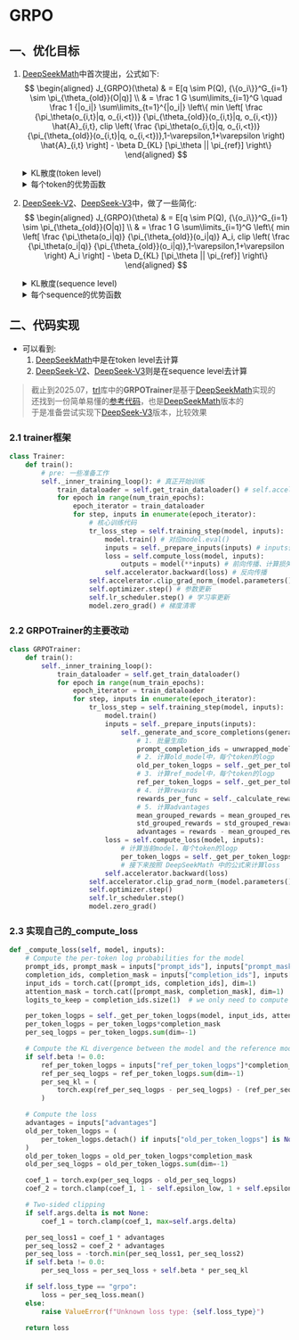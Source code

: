 # GRPO

## 一、优化目标

1. [DeepSeekMath](https://arxiv.org/abs/2402.03300)中首次提出，公式如下:
    $$
    \begin{aligned}
    J_{GRPO}(\theta) & = E[q \sim P(Q), {\{o_i\}}^G_{i=1} \sim \pi_{\theta_{old}}(O|q)] \\
    & = \frac 1 G \sum\limits_{i=1}^G \quad \frac 1 {|o_i|} \sum\limits_{t=1}^{|o_i|} \left\{ min \left[ \frac {\pi_\theta(o_{i,t}|q, o_{i,<t})} {\pi_{\theta_{old}}(o_{i,t}|q, o_{i,<t})} \hat{A}_{i,t}, clip \left( \frac {\pi_\theta(o_{i,t}|q, o_{i,<t})} {\pi_{\theta_{old}}(o_{i,t}|q, o_{i,<t})},1-\varepsilon,1+\varepsilon \right) \hat{A}_{i,t} \right] - \beta D_{KL} [\pi_\theta || \pi_{ref}] \right\}
    \end{aligned}
    $$


    <details>
    <summary>KL散度(token level)</summary>

    $$
    D_{KL}[\pi_\theta||\pi_{ref}] = \frac {\pi_{ref}(o_{i,t}|q, o_{i,<t})} {\pi_{\theta}(o_{i,t}|q, o_{i,<t})} - \log \frac {\pi_{ref}(o_{i,t}|q, o_{i,<t})} {\pi_{\theta}(o_{i,t}|q, o_{i,<t})} - 1
    $$
    
    </details>


    <details>
    <summary>每个token的优势函数</summary>
    
    > 整个sequence中的每个token，都使用相同的计算方式:

    $$
    \hat{A}_{i,t} = \frac {r_i - mean(\{r_1,r_2,...,r_G\})} {std(\{r_1,r_2,...,r_G\})}
    $$

    </details>


2. [DeepSeek-V2](https://arxiv.org/abs/2405.04434)、[DeepSeek-V3](https://arxiv.org/abs/2412.19437)中，做了一些简化:
    $$
    \begin{aligned}
    J_{GRPO}(\theta) & = E[q \sim P(Q), {\{o_i\}}^G_{i=1} \sim \pi_{\theta_{old}}(O|q)] \\
    & = \frac 1 G \sum\limits_{i=1}^G \left\{ min \left[ \frac {\pi_\theta(o_i|q)} {\pi_{\theta_{old}}(o_i|q)} A_i, clip \left( \frac {\pi_\theta(o_i|q)} {\pi_{\theta_{old}}(o_i|q)},1-\varepsilon,1+\varepsilon \right) A_i \right] - \beta D_{KL} [\pi_\theta || \pi_{ref}] \right\}
    \end{aligned}
    $$


    <details>
    <summary>KL散度(sequence level)</summary>

    $$
    D_{KL}[\pi_\theta||\pi_{ref}] = \frac {\pi_{ref}(o_i|q)} {\pi_{\theta}(o_i|q)} - \log \frac {\pi_{ref}(o_i|q)} {\pi_{\theta}(o_i|q)} - 1 \\
    $$

    </details>


    <details>
    <summary>每个sequence的优势函数</summary>

    $$
    A_i = \frac {r_i - mean(\{r_1,r_2,...,r_G\})} {std(\{r_1,r_2,...,r_G\})}
    $$

    </details>


## 二、代码实现

- 可以看到:  
    1. [DeepSeekMath](https://arxiv.org/abs/2402.03300)中是在token level去计算
    2. [DeepSeek-V2](https://arxiv.org/abs/2405.04434)、[DeepSeek-V3](https://arxiv.org/abs/2412.19437)则是在sequence level去计算

> 截止到2025.07，[trl](https://github.com/huggingface/trl)库中的**GRPOTrainer**是基于[DeepSeekMath](https://arxiv.org/abs/2402.03300)实现的  
> 还找到一份简单易懂的[参考代码](https://github.com/aburkov/theLMbook/blob/main/GRPO_From_Scratch_Multi_GPU_DataParallel_Qwen_2_5_1_5B_Instruct.ipynb)，也是[DeepSeekMath](https://arxiv.org/abs/2402.03300)版本的  
> 于是准备尝试实现下[DeepSeek-V3](https://arxiv.org/abs/2412.19437)版本，比较效果

### 2.1 trainer框架

```python
class Trainer:
    def train():
        # pre: 一些准备工作
        self._inner_training_loop(): # 真正开始训练
            train_dataloader = self.get_train_dataloader() # self.accelerator.prepare(DataLoader(train_dataset, batch_size, collate_fn))
            for epoch in range(num_train_epochs):
                epoch_iterator = train_dataloader
                for step, inputs in enumerate(epoch_iterator):
                    # 核心训练代码
                    tr_loss_step = self.training_step(model, inputs):
                        model.train() # 对应model.eval()
                        inputs = self._prepare_inputs(inputs) # inputs做一些预处理
                        loss = self.compute_loss(model, inputs):
                            outputs = model(**inputs) # 前向传播、计算损失
                        self.accelerator.backward(loss) # 反向传播
                    self.accelerator.clip_grad_norm_(model.parameters(), max_grad_norm) # 梯度裁剪
                    self.optimizer.step() # 参数更新
                    self.lr_scheduler.step() # 学习率更新
                    model.zero_grad() # 梯度清零

```

### 2.2 GRPOTrainer的主要改动

```python
class GRPOTrainer:
    def train():
        self._inner_training_loop():
            train_dataloader = self.get_train_dataloader()
            for epoch in range(num_train_epochs):
                epoch_iterator = train_dataloader
                for step, inputs in enumerate(epoch_iterator):
                    tr_loss_step = self.training_step(model, inputs):
                        model.train()
                        inputs = self._prepare_inputs(inputs):
                            self._generate_and_score_completions(generation_batch): # 输入q，批量生成o，并计算相应的r、A
                                # 1. 批量生成o 
                                prompt_completion_ids = unwrapped_model.generate(prompt_ids, attention_mask=prompt_mask, generation_config=self.generation_config)
                                # 2. 计算old_model中，每个token的logp
                                old_per_token_logps = self._get_per_token_logps_and_entropies(self.model, prompt_completion_ids, attention_mask, logits_to_keep, batch_size)["logps"]
                                # 3. 计算ref_model中，每个token的logp
                                ref_per_token_logps = self._get_per_token_logps_and_entropies(self.ref_model, prompt_completion_ids, attention_mask, logits_to_keep)["logps"]
                                # 4. 计算rewards
                                rewards_per_func = self._calculate_rewards(inputs, prompts, completions, completion_ids_list)
                                # 5. 计算advantages
                                mean_grouped_rewards = mean_grouped_rewards.repeat_interleave(self.num_generations, dim=0)
                                std_grouped_rewards = std_grouped_rewards.repeat_interleave(self.num_generations, dim=0)
                                advantages = rewards - mean_grouped_rewards
                        loss = self.compute_loss(model, inputs):
                            # 计算当前model，每个token的logp
                            per_token_logps = self._get_per_token_logps_and_entropies(model, input_ids, attention_mask, logits_to_keep)["logps"]
                            # 接下来按照 DeepSeekMath 中的公式来计算loss
                        self.accelerator.backward(loss)
                    self.accelerator.clip_grad_norm_(model.parameters(), max_grad_norm)
                    self.optimizer.step()
                    self.lr_scheduler.step()
                    model.zero_grad()
```

### 2.3 实现自己的_compute_loss

```python
def _compute_loss(self, model, inputs):
    # Compute the per-token log probabilities for the model
    prompt_ids, prompt_mask = inputs["prompt_ids"], inputs["prompt_mask"]
    completion_ids, completion_mask = inputs["completion_ids"], inputs["completion_mask"]
    input_ids = torch.cat([prompt_ids, completion_ids], dim=1)
    attention_mask = torch.cat([prompt_mask, completion_mask], dim=1)
    logits_to_keep = completion_ids.size(1)  # we only need to compute the logits for the completion tokens

    per_token_logps = self._get_per_token_logps(model, input_ids, attention_mask, logits_to_keep)
    per_token_logps = per_token_logps*completion_mask
    per_seq_logps = per_token_logps.sum(dim=-1)

    # Compute the KL divergence between the model and the reference model
    if self.beta != 0.0:
        ref_per_token_logps = inputs["ref_per_token_logps"]*completion_mask
        ref_per_seq_logps = ref_per_token_logps.sum(dim=-1)
        per_seq_kl = (
            torch.exp(ref_per_seq_logps - per_seq_logps) - (ref_per_seq_logps - per_seq_logps) - 1
        )

    # Compute the loss
    advantages = inputs["advantages"]
    old_per_token_logps = (
        per_token_logps.detach() if inputs["old_per_token_logps"] is None else inputs["old_per_token_logps"]
    )
    old_per_token_logps = old_per_token_logps*completion_mask
    old_per_seq_logps = old_per_token_logps.sum(dim=-1)

    coef_1 = torch.exp(per_seq_logps - old_per_seq_logps)
    coef_2 = torch.clamp(coef_1, 1 - self.epsilon_low, 1 + self.epsilon_high)

    # Two-sided clipping
    if self.args.delta is not None:
        coef_1 = torch.clamp(coef_1, max=self.args.delta)

    per_seq_loss1 = coef_1 * advantages
    per_seq_loss2 = coef_2 * advantages
    per_seq_loss = -torch.min(per_seq_loss1, per_seq_loss2)
    if self.beta != 0.0:
        per_seq_loss = per_seq_loss + self.beta * per_seq_kl

    if self.loss_type == "grpo":
        loss = per_seq_loss.mean()
    else:
        raise ValueError(f"Unknown loss type: {self.loss_type}")
    
    return loss
```